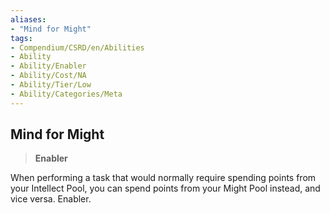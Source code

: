 ```yaml
---
aliases:
- "Mind for Might"
tags:
- Compendium/CSRD/en/Abilities
- Ability
- Ability/Enabler
- Ability/Cost/NA
- Ability/Tier/Low
- Ability/Categories/Meta
---
```


  
## Mind for Might  
>**Enabler**
  
When performing a task that would normally require spending points from your Intellect Pool, you can spend points from your Might Pool instead, and vice versa. Enabler.